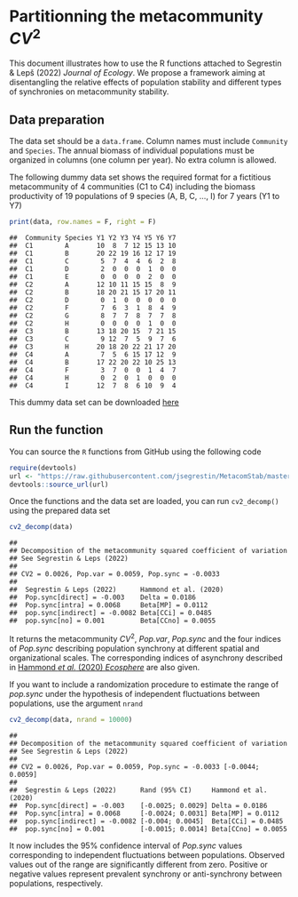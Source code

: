 Partitionning the metacommunity *CV*<sup>2</sup>
================

This document illustrates how to use the R functions attached to
Segrestin & Lepš (2022) <i>Journal of Ecology</i>. We propose a framework aiming at
disentangling the relative effects of population stability and different
types of synchronies on metacommunity stability.

## Data preparation

The data set should be a `data.frame`. Column names must include
`Community` and `Species`. The annual biomass of individual populations must
be organized in columns (one column per year). No extra column is
allowed.

The following dummy data set shows the required format for a fictitious
metacommunity of 4 communities (C1 to C4) including the biomass
productivity of 19 populations of 9 species (A, B, C, …, I) for 7 years
(Y1 to Y7)

``` r
print(data, row.names = F, right = F)
```

    ##  Community Species Y1 Y2 Y3 Y4 Y5 Y6 Y7
    ##  C1        A       10  8  7 12 15 13 10
    ##  C1        B       20 22 19 16 12 17 19
    ##  C1        C        5  7  4  4  6  2  8
    ##  C1        D        2  0  0  0  1  0  0
    ##  C1        E        0  0  0  0  2  0  0
    ##  C2        A       12 10 11 15 15  8  9
    ##  C2        B       18 20 21 15 17 20 11
    ##  C2        D        0  1  0  0  0  0  0
    ##  C2        F        7  6  3  1  8  4  9
    ##  C2        G        8  7  7  8  7  7  8
    ##  C2        H        0  0  0  0  1  0  0
    ##  C3        B       13 18 20 15  7 21 15
    ##  C3        C        9 12  7  5  9  7  6
    ##  C3        H       20 18 20 22 21 17 20
    ##  C4        A        7  5  6 15 17 12  9
    ##  C4        B       17 22 20 22 10 25 13
    ##  C4        F        3  7  0  0  1  4  7
    ##  C4        H        0  2  0  1  0  0  0
    ##  C4        I       12  7  8  6 10  9  4

This dummy data set can be downloaded [here](https://raw.githubusercontent.com/jsegrestin/MetacomStab/master/data/dummy_data.csv)

## Run the function

You can source the `R` functions from GitHub using the following code

``` r
require(devtools)
url <- "https://raw.githubusercontent.com/jsegrestin/MetacomStab/master/R/functions.R"
devtools::source_url(url)
```

Once the functions and the data set are loaded, you can run `cv2_decomp()` using the
prepared data set

``` r
cv2_decomp(data)
```

    ## 
    ## Decomposition of the metacommunity squared coefficient of variation
    ## See Segrestin & Leps (2022)
    ## 
    ## CV2 = 0.0026, Pop.var = 0.0059, Pop.sync = -0.0033
    ## 
    ##  Segrestin & Leps (2022)      Hammond et al. (2020)
    ##  Pop.sync[direct] = -0.003    Delta = 0.0186       
    ##  Pop.sync[intra] = 0.0068     Beta[MP] = 0.0112    
    ##  pop.sync[indirect] = -0.0082 Beta[CCi] = 0.0485   
    ##  pop.sync[no] = 0.001         Beta[CCno] = 0.0055

It returns the metacommunity *CV*<sup>2</sup>, *Pop.var*,
*Pop.sync* and the four indices of *Pop.sync*
describing population synchrony at different spatial and organizational
scales. The corresponding indices of asynchrony described in [Hammond
*et al.* (2020) *Ecosphere*](https://www.doi.org/10.1002/ecs2.3078)
are also given.

If you want to include a randomization procedure to estimate the range of
*pop.sync* under the hypothesis of independent fluctuations between
populations, use the argument `nrand`

``` r
cv2_decomp(data, nrand = 10000)
```

    ## 
    ## Decomposition of the metacommunity squared coefficient of variation
    ## See Segrestin & Leps (2022)
    ## 
    ## CV2 = 0.0026, Pop.var = 0.0059, Pop.sync = -0.0033 [-0.0044; 0.0059]
    ## 
    ##  Segrestin & Leps (2022)      Rand (95% CI)     Hammond et al. (2020)
    ##  Pop.sync[direct] = -0.003    [-0.0025; 0.0029] Delta = 0.0186       
    ##  Pop.sync[intra] = 0.0068     [-0.0024; 0.0031] Beta[MP] = 0.0112    
    ##  pop.sync[indirect] = -0.0082 [-0.004; 0.0045]  Beta[CCi] = 0.0485   
    ##  pop.sync[no] = 0.001         [-0.0015; 0.0014] Beta[CCno] = 0.0055

It now includes the 95% confidence interval of *Pop.sync*
values corresponding to independent fluctuations between populations.
Observed values out of the range are significantly different from zero. 
Positive or negative values represent prevalent synchrony or anti-synchrony between populations, respectively.
